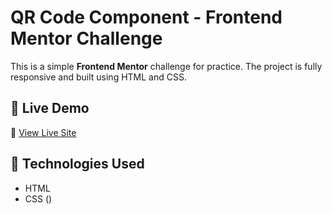 # QR Code Component - Frontend Mentor Challenge

This is a simple **Frontend Mentor** challenge for practice. The project is fully responsive and built using HTML and CSS.

## 🚀 Live Demo
🔗 [View Live Site](https://amitkumar1590.github.io/QR-Code-Component/)

## 📌 Technologies Used
- HTML
- CSS ()
